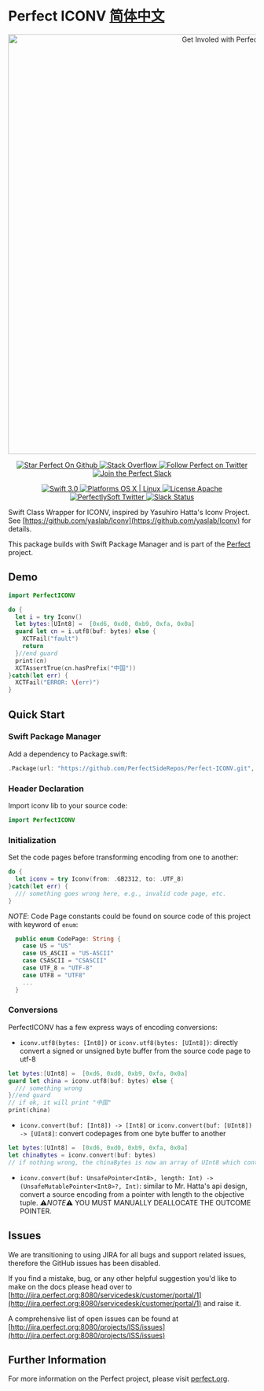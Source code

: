 # Perfect ICONV [简体中文](README.zh_CN.md)

<p align="center">
    <a href="http://perfect.org/get-involved.html" target="_blank">
        <img src="http://perfect.org/assets/github/perfect_github_2_0_0.jpg" alt="Get Involed with Perfect!" width="854" />
    </a>
</p>

<p align="center">
    <a href="https://github.com/PerfectlySoft/Perfect" target="_blank">
        <img src="http://www.perfect.org/github/Perfect_GH_button_1_Star.jpg" alt="Star Perfect On Github" />
    </a>  
    <a href="http://stackoverflow.com/questions/tagged/perfect" target="_blank">
        <img src="http://www.perfect.org/github/perfect_gh_button_2_SO.jpg" alt="Stack Overflow" />
    </a>  
    <a href="https://twitter.com/perfectlysoft" target="_blank">
        <img src="http://www.perfect.org/github/Perfect_GH_button_3_twit.jpg" alt="Follow Perfect on Twitter" />
    </a>  
    <a href="http://perfect.ly" target="_blank">
        <img src="http://www.perfect.org/github/Perfect_GH_button_4_slack.jpg" alt="Join the Perfect Slack" />
    </a>
</p>

<p align="center">
    <a href="https://developer.apple.com/swift/" target="_blank">
        <img src="https://img.shields.io/badge/Swift-3.0-orange.svg?style=flat" alt="Swift 3.0">
    </a>
    <a href="https://developer.apple.com/swift/" target="_blank">
        <img src="https://img.shields.io/badge/Platforms-OS%20X%20%7C%20Linux%20-lightgray.svg?style=flat" alt="Platforms OS X | Linux">
    </a>
    <a href="http://perfect.org/licensing.html" target="_blank">
        <img src="https://img.shields.io/badge/License-Apache-lightgrey.svg?style=flat" alt="License Apache">
    </a>
    <a href="http://twitter.com/PerfectlySoft" target="_blank">
        <img src="https://img.shields.io/badge/Twitter-@PerfectlySoft-blue.svg?style=flat" alt="PerfectlySoft Twitter">
    </a>
    <a href="http://perfect.ly" target="_blank">
        <img src="http://perfect.ly/badge.svg" alt="Slack Status">
    </a>
</p>


Swift Class Wrapper for ICONV, inspired by Yasuhiro Hatta's Iconv Project. See [https://github.com/yaslab/Iconv](https://github.com/yaslab/Iconv) for details.

This package builds with Swift Package Manager and is part of the [Perfect](https://github.com/PerfectlySoft/Perfect) project.

## Demo

``` swift
import PerfectICONV

do {
  let i = try Iconv()
  let bytes:[UInt8] =  [0xd6, 0xd0, 0xb9, 0xfa, 0x0a]
  guard let cn = i.utf8(buf: bytes) else {
    XCTFail("fault")
    return
  }//end guard
  print(cn)
  XCTAssertTrue(cn.hasPrefix("中国"))
}catch(let err) {
  XCTFail("ERROR: \(err)")
}
```

## Quick Start

### Swift Package Manager

Add a dependency to Package.swift:

``` swift
.Package(url: "https://github.com/PerfectSideRepos/Perfect-ICONV.git", majorVersion:1)
```

### Header Declaration

Import iconv lib to your source code:

``` swift
import PerfectICONV
```

### Initialization

Set the code pages before transforming encoding from one to another:

``` swift
do {
  let iconv = try Iconv(from: .GB2312, to: .UTF_8)
}catch(let err) {
  /// something goes wrong here, e.g., invalid code page, etc.
}
```
*NOTE*: Code Page constants could be found on source code of this project with keyword of `enum`:
``` swift
  public enum CodePage: String {
    case US = "US"
    case US_ASCII = "US-ASCII"
    case CSASCII = "CSASCII"
    case UTF_8 = "UTF-8"
    case UTF8 = "UTF8"
    ...
  }
```
### Conversions

PerfectICONV has a few express ways of encoding conversions:

- `iconv.utf8(bytes: [Int8])` or `iconv.utf8(bytes: [UInt8])`: directly convert a signed or unsigned byte buffer from the source code page to utf-8

``` swift
let bytes:[UInt8] =  [0xd6, 0xd0, 0xb9, 0xfa, 0x0a]
guard let china = iconv.utf8(buf: bytes) else {
  /// something wrong
}//end guard
// if ok, it will print "中国"
print(china)
```

- `iconv.convert(buf: [Int8]) -> [Int8]` or `iconv.convert(buf: [UInt8]) -> [UInt8]`: convert codepages from one byte buffer to another

``` swift
let bytes:[UInt8] =  [0xd6, 0xd0, 0xb9, 0xfa, 0x0a]
let chinaBytes = iconv.convert(buf: bytes)
// if nothing wrong, the chinaBytes is now an array of UInt8 which contains the expected encoding.
```

- `iconv.convert(buf: UnsafePointer<Int8>, length: Int) -> (UnsafeMutablePointer<Int8>?, Int)`: similar to Mr. Hatta's api design, convert a source encoding from a pointer with length to the objective tuple.
 ⚠️*NOTE*⚠️ YOU MUST MANUALLY DEALLOCATE THE OUTCOME POINTER.

## Issues

We are transitioning to using JIRA for all bugs and support related issues, therefore the GitHub issues has been disabled.

If you find a mistake, bug, or any other helpful suggestion you'd like to make on the docs please head over to [http://jira.perfect.org:8080/servicedesk/customer/portal/1](http://jira.perfect.org:8080/servicedesk/customer/portal/1) and raise it.

A comprehensive list of open issues can be found at [http://jira.perfect.org:8080/projects/ISS/issues](http://jira.perfect.org:8080/projects/ISS/issues)

## Further Information
For more information on the Perfect project, please visit [perfect.org](http://perfect.org).
